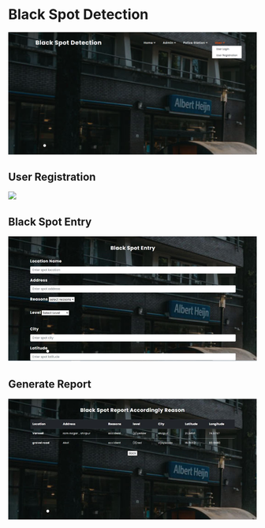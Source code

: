 <h1>Black Spot Detection</h1>
<img src="Home Page.png" width="800px">
<br>
<h2>User Registration</h2>
<img src="User Registration" width="800px">
<br>
<h2>Black Spot Entry</h2>
<img src="Black Spot Entry.png" width="800px">
<br>
<h2>Generate Report</h2>
<img src="Generate Report.png" width="800px">

